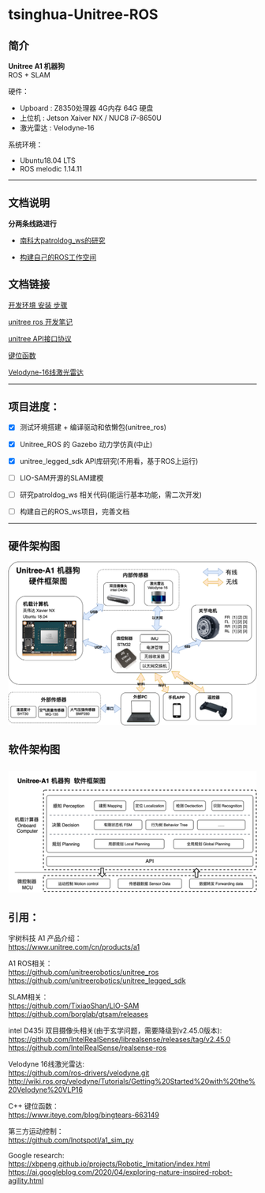 # tsinghua-Unitree-ROS

## 简介
**Unitree A1 机器狗**       
ROS + SLAM

硬件：  
* Upboard : Z8350处理器 4G内存 64G 硬盘   
* 上位机 : Jetson Xaiver NX / NUC8 i7-8650U
* 激光雷达 : Velodyne-16

系统环境： 
- Ubuntu18.04 LTS
- ROS melodic 1.14.11

----
## 文档说明

**分两条线路进行**

- [南科大patroldog_ws的研究](/patroldog_ws)

- [构建自己的ROS工作空间](/ROS_ws)


## 文档链接

[开发环境 安装 步骤](/Development-environment.md)     

[unitree ros 开发笔记](/Notes.md)     

[unitree API接口协议](/data/API.md)     

[键位函数](/data/keyboard.md)     

[Velodyne-16线激光雷达](/data/A1-velodyne16.md)     


---
## 项目进度：
- [x]  测试环境搭建 + 编译驱动和依懒包(unitree_ros)
- [x]  Unitree_ROS 的 Gazebo 动力学仿真(中止)
- [x]  unitree_legged_sdk API库研究(不用看，基于ROS上运行)
- [ ]  LIO-SAM开源的SLAM建模
- [ ]  研究patroldog_ws 相关代码(能运行基本功能，需二次开发)
- [ ]  构建自己的ROS_ws项目，完善文档


----
## 硬件架构图
![IMG](pictures/HW.png)
## 软件架构图
![IMG](pictures/SW.png)
----
## 引用：
     
宇树科技 A1 产品介绍：  
https://www.unitree.com/cn/products/a1

A1 ROS相关：  
https://github.com/unitreerobotics/unitree_ros      
https://github.com/unitreerobotics/unitree_legged_sdk

SLAM相关：  
https://github.com/TixiaoShan/LIO-SAM       
https://github.com/borglab/gtsam/releases   

intel D435i 双目摄像头相关(由于玄学问题，需要降级到v2.45.0版本):        
https://github.com/IntelRealSense/librealsense/releases/tag/v2.45.0     
https://github.com/IntelRealSense/realsense-ros

Velodyne 16线激光雷达:      
https://github.com/ros-drivers/velodyne.git    
http://wiki.ros.org/velodyne/Tutorials/Getting%20Started%20with%20the%20Velodyne%20VLP16         

C++ 键位函数：      
https://www.iteye.com/blog/bingtears-663149

第三方运动控制：        
https://github.com/lnotspotl/a1_sim_py 

Google research:        
https://xbpeng.github.io/projects/Robotic_Imitation/index.html      
https://ai.googleblog.com/2020/04/exploring-nature-inspired-robot-agility.html